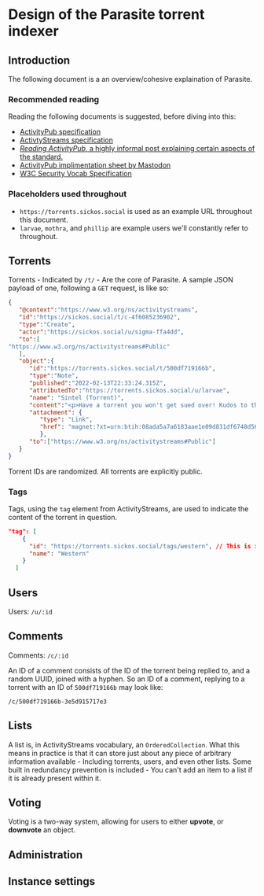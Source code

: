 # Design of the Parasite torrent indexer

## Introduction
The following document is a an overview/cohesive explaination of Parasite.

### Recommended reading
Reading the following documents is suggested, before diving into this:
- [ActivityPub specification](https://www.w3.org/TR/activitypub/)
- [ActivtyStreams specification](https://www.w3.org/TR/activitystreams-vocabulary/)
- [*Reading ActivityPub*, a highly informal post explaining certain aspects of the standard.](https://tinysubversions.com/notes/reading-activitypub/)
- [ActivityPub implimentation sheet by Mastodon](https://docs.joinmastodon.org/spec/activitypub/)
- [W3C Security Vocab Specification](https://w3c-ccg.github.io/security-vocab/)

### Placeholders used throughout
- `https://torrents.sickos.social` is used as an example URL throughout this document.
- `larvae`, `mothra`, and `phillip` are example users we'll constantly refer to throughout.

## Torrents
Torrents - Indicated by `/t/` - Are the core of Parasite. A sample JSON payload of one, following a `GET` request, is like so: 
```json
{
   "@context":"https://www.w3.org/ns/activitystreams",
   "id":"https://sickos.social/t/c-4f6085236902",
   "type":"Create",
   "actor":"https://sickos.social/u/sigma-ffa4dd",
   "to":[
"https://www.w3.org/ns/activitystreams#Public"
   ],
   "object":{
      "id":"https://torrents.sickos.social/t/500df719166b",
      "type":"Note",
      "published":"2022-02-13T22:33:24.315Z",
      "attributedTo":"https://torrents.sickos.social/u/larvae",
      "name": "Sintel (Torrent)",
      "content":"<p>Have a torrent you won't get sued over! Kudos to the Blender foundation for making this one, and for free!</p>",
      "attachment": {
         "type": "Link",
         "href": "magnet:?xt=urn:btih:08ada5a7a6183aae1e09d831df6748d566095a10&dn=Sintel&tr=udp%3A%2F%2Fexplodie.org%3A6969&tr=udp%3A%2F%2Ftracker.coppersurfer.tk%3A6969&tr=udp%3A%2F%2Ftracker.empire-js.us%3A1337&tr=udp%3A%2F%2Ftracker.leechers-paradise.org%3A6969&tr=udp%3A%2F%2Ftracker.opentrackr.org%3A1337&tr=wss%3A%2F%2Ftracker.btorrent.xyz&tr=wss%3A%2F%2Ftracker.fastcast.nz&tr=wss%3A%2F%2Ftracker.openwebtorrent.com&ws=https%3A%2F%2Fwebtorrent.io%2Ftorrents%2F&xs=https%3A%2F%2Fwebtorrent.io%2Ftorrents%2Fsintel.torrent"
         },
      "to":["https://www.w3.org/ns/activitystreams#Public"]
   }
}
```
Torrent IDs are randomized. All torrents are explicitly public.

### Tags
Tags, using the `tag` element from ActivityStreams, are used to indicate the content of the torrent in question.

```json
"tag": [
    {
      "id": "https://torrents.sickos.social/tags/western", // This is in the spec, which is why I was trying to push it earlier...
      "name": "Western"
    }
  ]
  ```

## Users
Users: `/u/:id`

## Comments
Comments: `/c/:id`

An ID of a comment consists of the ID of the torrent being replied to, and a random UUID, joined with a hyphen. So an ID of a comment, replying to
a torrent with an ID of `500df719166b` may look like:

`/c/500df719166b-3e5d915717e3`

## Lists
A list is, in ActivityStreams vocabulary, an `OrderedCollection`. What this means in practice is that it can store just about any piece of arbitrary
information available - Including torrents, users, and even other lists. Some built in redundancy prevention is included - You can't add an item to a
list if it is already present within it.

## Voting
Voting is a two-way system, allowing for users to either **upvote**, or **downvote** an object.

## Administration

## Instance settings

